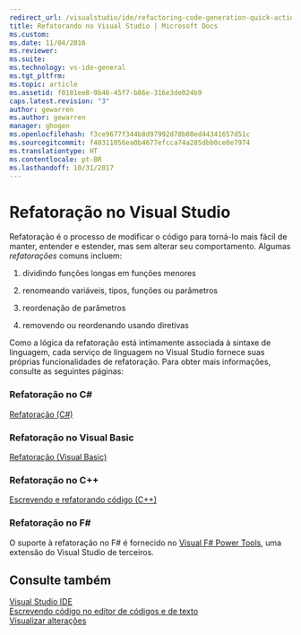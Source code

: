 ```yaml
---
redirect_url: /visualstudio/ide/refactoring-code-generation-quick-actions
title: Refatorando no Visual Studio | Microsoft Docs
ms.custom: 
ms.date: 11/04/2016
ms.reviewer: 
ms.suite: 
ms.technology: vs-ide-general
ms.tgt_pltfrm: 
ms.topic: article
ms.assetid: f0181ee8-9b46-45f7-b86e-316e3de024b9
caps.latest.revision: "3"
author: gewarren
ms.author: gewarren
manager: ghogen
ms.openlocfilehash: f3ce9677f344b8d97992d78b08ed44341657d51c
ms.sourcegitcommit: f40311056ea0b4677efcca74a285dbb0ce0e7974
ms.translationtype: HT
ms.contentlocale: pt-BR
ms.lasthandoff: 10/31/2017
---
```

# <a name="refactoring-in-visual-studio"></a>Refatoração no Visual Studio
Refatoração é o processo de modificar o código para torná-lo mais fácil de manter, entender e estender, mas sem alterar seu comportamento. Algumas *refatorações* comuns incluem:  
  
1.  dividindo funções longas em funções menores  
  
2.  renomeando variáveis, tipos, funções ou parâmetros  
  
3.  reordenação de parâmetros  
  
4.  removendo ou reordenando usando diretivas  
  
 Como a lógica da refatoração está intimamente associada à sintaxe de linguagem, cada serviço de linguagem no Visual Studio fornece suas próprias funcionalidades de refatoração. Para obter mais informações, consulte as seguintes páginas:  
  
### <a name="refactoring-in-c"></a>Refatoração no C# #
 [Refatoração (C#)](../csharp-ide/refactoring-csharp.md)  
  
### <a name="refactoring-in-visual-basic"></a>Refatoração no Visual Basic  
 [Refatoração (Visual Basic)](../vb-ide/refactoring-vb.md)  
  
### <a name="refactoring-in-c"></a>Refatoração no C++  
 [Escrevendo e refatorando código (C++)](/cpp/ide/writing-and-refactoring-code-cpp)  
  
### <a name="refactoring-in-f"></a>Refatoração no F# #
 O suporte à refatoração no F# é fornecido no [Visual F# Power Tools](https://visualstudiogallery.msdn.microsoft.com/136b942e-9f2c-4c0b-8bac-86d774189cff), uma extensão do Visual Studio de terceiros.  
  
## <a name="see-also"></a>Consulte também  
 [Visual Studio IDE](../ide/visual-studio-ide.md)   
 [Escrevendo código no editor de códigos e de texto](../ide/writing-code-in-the-code-and-text-editor.md)  
 [Visualizar alterações](../ide/preview-changes.md)